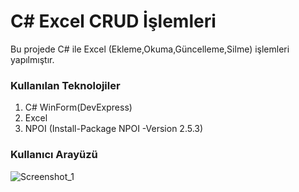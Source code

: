 # C# Excel CRUD İşlemleri
Bu projede C# ile Excel (Ekleme,Okuma,Güncelleme,Silme) işlemleri yapılmıştır.
### Kullanılan Teknolojiler

 1. C# WinForm(DevExpress)
 2. Excel
 3. NPOI (Install-Package NPOI -Version 2.5.3)

### Kullanıcı Arayüzü
![Screenshot_1](https://user-images.githubusercontent.com/77530565/127455409-500b14f0-9d0b-4111-87a9-eb9fc340782f.png)

		

 